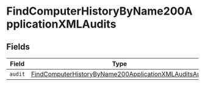 # FindComputerHistoryByName200ApplicationXMLAudits


## Fields

| Field                                                                                                                                     | Type                                                                                                                                      | Required                                                                                                                                  | Description                                                                                                                               |
| ----------------------------------------------------------------------------------------------------------------------------------------- | ----------------------------------------------------------------------------------------------------------------------------------------- | ----------------------------------------------------------------------------------------------------------------------------------------- | ----------------------------------------------------------------------------------------------------------------------------------------- |
| `audit`                                                                                                                                   | [FindComputerHistoryByName200ApplicationXMLAuditsAudit](../../models/operations/findcomputerhistorybyname200applicationxmlauditsaudit.md) | :heavy_minus_sign:                                                                                                                        | N/A                                                                                                                                       |